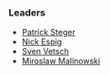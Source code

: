 ### Leaders

* [Patrick Steger](mailto://padi.steger@owasp.org)
* [Nick Espig](mailto://nick.espig@owasp.org)
* [Sven Vetsch](mailto://sven.vetsch@owasp.org)
* [Miroslaw Malinowski](mailto:miroslaw.malinowski@owasp.org)
